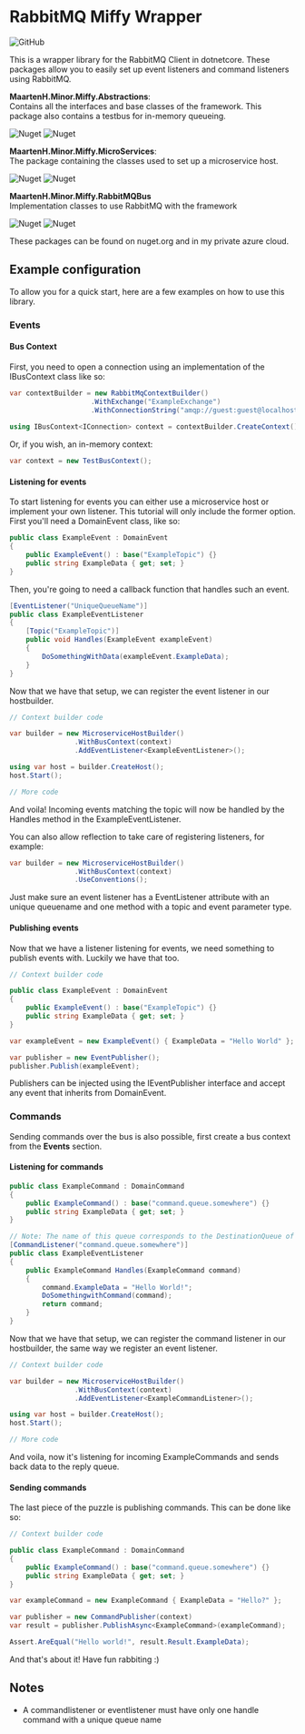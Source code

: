 # RabbitMQ Miffy Wrapper

![GitHub](https://img.shields.io/github/license/survivorbat/rabbitmq-miffy-wrapper)

This is a wrapper library for the RabbitMQ Client in dotnetcore.
These packages allow you to easily set up event listeners and command listeners using RabbitMQ.

**MaartenH.Minor.Miffy.Abstractions**:  
Contains all the interfaces and base classes of the framework.
This package also contains a testbus for in-memory queueing.

![Nuget](https://img.shields.io/nuget/v/MaartenH.Minor.Miffy.Abstractions)
![Nuget](https://img.shields.io/nuget/dt/MaartenH.Minor.Miffy.Abstractions)

**MaartenH.Minor.Miffy.MicroServices**:  
The package containing the classes used to set up a microservice host.

![Nuget](https://img.shields.io/nuget/v/MaartenH.Minor.Miffy.Microservices)
![Nuget](https://img.shields.io/nuget/dt/MaartenH.Minor.Miffy.MicroServices)

**MaartenH.Minor.Miffy.RabbitMQBus**  
Implementation classes to use RabbitMQ with the framework

![Nuget](https://img.shields.io/nuget/v/MaartenH.Minor.Miffy.RabbitMQBus)
![Nuget](https://img.shields.io/nuget/dt/MaartenH.Minor.Miffy.RabbitMQBus)

These packages can be found on nuget.org and in my private azure cloud.

## Example configuration

To allow you for a quick start, here are a few examples on how to use this library.

### Events

#### Bus Context
First, you need to open a connection using an implementation of the IBusContext<IConnection> class like so:
```c#
var contextBuilder = new RabbitMqContextBuilder()
                    .WithExchange("ExampleExchange")
                    .WithConnectionString("amqp://guest:guest@localhost");  
            
using IBusContext<IConnection> context = contextBuilder.CreateContext();
```

Or, if you wish, an in-memory context:
```c#
var context = new TestBusContext();
```

#### Listening for events

To start listening for events you can either use a microservice host or implement your own listener.
This tutorial will only include the former option. First you'll need a DomainEvent class, like so:

```c#
public class ExampleEvent : DomainEvent 
{
    public ExampleEvent() : base("ExampleTopic") {}
    public string ExampleData { get; set; }
}
```

Then, you're going to need a callback function that handles such an event.

```c#
[EventListener("UniqueQueueName")]
public class ExampleEventListener 
{
    [Topic("ExampleTopic")]
    public void Handles(ExampleEvent exampleEvent) 
    {
        DoSomethingWithData(exampleEvent.ExampleData);
    }
}
```

Now that we have that setup, we can register the event listener in our hostbuilder.

```c#
// Context builder code

var builder = new MicroserviceHostBuilder()
                .WithBusContext(context)
                .AddEventListener<ExampleEventListener>();

using var host = builder.CreateHost();
host.Start();

// More code
```

And voila! Incoming events matching the topic will now be handled by the Handles method in the ExampleEventListener.

You can also allow reflection to take care of registering listeners, for example:
```c#
var builder = new MicroserviceHostBuilder()
                .WithBusContext(context)
                .UseConventions();
```

Just make sure an event listener has a EventListener attribute with an unique queuename and one method with a topic
and event parameter type.

#### Publishing events

Now that we have a listener listening for events, we need something to publish events with. Luckily we have that too.

```c#
// Context builder code

public class ExampleEvent : DomainEvent 
{
    public ExampleEvent() : base("ExampleTopic") {}
    public string ExampleData { get; set; }
}

var exampleEvent = new ExampleEvent() { ExampleData = "Hello World" };

var publisher = new EventPublisher();
publisher.Publish(exampleEvent);
```

Publishers can be injected using the IEventPublisher interface and accept any event that inherits from DomainEvent.

### Commands

Sending commands over the bus is also possible, first create a bus context from the **Events** section.

#### Listening for commands

```c#
public class ExampleCommand : DomainCommand 
{
    public ExampleCommand() : base("command.queue.somewhere") {}
    public string ExampleData { get; set; }
}
```

```c#
// Note: The name of this queue corresponds to the DestinationQueue of the ExampleCommand
[CommandListener("command.queue.somewhere")]
public class ExampleEventListener 
{
    public ExampleCommand Handles(ExampleCommand command) 
    {
        command.ExampleData = "Hello World!";
        DoSomethingwithCommand(command);
        return command;
    }
}
```

Now that we have that setup, we can register the command listener in our hostbuilder, the same way we register an event listener.

```c#
// Context builder code

var builder = new MicroserviceHostBuilder()
                .WithBusContext(context)
                .AddEventListener<ExampleCommandListener>();

using var host = builder.CreateHost();
host.Start();

// More code
```

And voila, now it's listening for incoming ExampleCommands and sends back data to the reply queue.

#### Sending commands

The last piece of the puzzle is publishing commands. This can be done like so:

```c#
// Context builder code

public class ExampleCommand : DomainCommand 
{
    public ExampleCommand() : base("command.queue.somewhere") {}
    public string ExampleData { get; set; }
}

var exampleCommand = new ExampleCommand { ExampleData = "Hello?" };

var publisher = new CommandPublisher(context)
var result = publisher.PublishAsync<ExampleCommand>(exampleCommand);

Assert.AreEqual("Hello world!", result.Result.ExampleData);
```

And that's about it! Have fun rabbiting :)

## Notes
- A commandlistener or eventlistener must have only one handle command with a unique queue name
